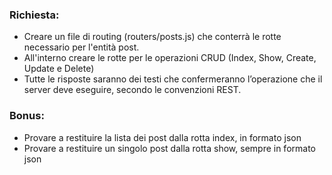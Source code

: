 ### Richiesta: 
- Creare un file di routing (routers/posts.js) che conterrà le rotte necessario per l'entità post.
- All'interno creare le rotte per le operazioni CRUD (Index, Show, Create, Update e Delete)
- Tutte le risposte saranno dei testi che confermeranno l’operazione che il server deve eseguire, secondo le convenzioni REST.


### Bonus: 

- Provare a restituire la lista dei post dalla rotta index, in formato json
- Provare a restituire un singolo post dalla rotta show, sempre in formato json